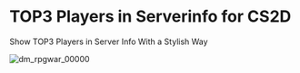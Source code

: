 # TOP3 Players in Serverinfo for CS2D
Show TOP3 Players in Server Info With a Stylish Way

![dm_rpgwar_00000](https://user-images.githubusercontent.com/13546853/168184474-23e73a42-9eed-44dc-bfec-4717434a76c3.jpg)
